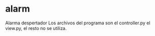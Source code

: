 # alarm
Alarma despertador
Los archivos del programa son el controller.py el view.py, el resto no se utiliza.

